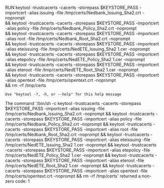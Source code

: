 RUN keytool -trustcacerts -cacerts -storepass $KEYSTORE_PASS -importcert -alias issuing -file /tmp/certs/Nedbank_Issuing_Sha2.crt -noprompt \
    && keytool -trustcacerts -cacerts -storepass $KEYSTORE_PASS -importcert -alias policy -file /tmp/certs/Nedbank_Policy_Sha2.crt -noprompt \
    && keytool -trustcacerts -cacerts -storepass $KEYSTORE_PASS -importcert -alias root -file /tmp/certs/Nedbank_Root_Sha2.crt -noprompt \
	&& keytool -trustcacerts -cacerts -storepass $KEYSTORE_PASS -importcert -alias eteissuing -file /tmp/certs/NedETE_Issuing_Sha2 1.cer -noprompt \
    && keytool -trustcacerts -cacerts -storepass $KEYSTORE_PASS -importcert -alias etepolicy -file /tmp/certs/NedETE_Policy_Sha2 1.cer -noprompt \
    && keytool -trustcacerts -cacerts -storepass $KEYSTORE_PASS -importcert -alias eteroot -file /tmp/certs/NedETE_Root_Sha2 1.cer -noprompt \
    && keytool -trustcacerts -cacerts -storepass $KEYSTORE_PASS -importcert -alias opentext -file /tmp/certs/opentext.crt -noprompt \
    && rm -rf /tmp/certs

    Use "keytool -?, -h, or --help" for this help message
The command '/bin/sh -c keytool -trustcacerts -cacerts -storepass $KEYSTORE_PASS -importcert -alias issuing -file /tmp/certs/Nedbank_Issuing_Sha2.crt -noprompt     && keytool -trustcacerts -cacerts -storepass $KEYSTORE_PASS -importcert -alias policy -file /tmp/certs/Nedbank_Policy_Sha2.crt -noprompt     && keytool -trustcacerts -cacerts -storepass $KEYSTORE_PASS -importcert -alias root -file /tmp/certs/Nedbank_Root_Sha2.crt -noprompt 	&& keytool -trustcacerts -cacerts -storepass $KEYSTORE_PASS -importcert -alias eteissuing -file /tmp/certs/NedETE_Issuing_Sha2 1.cer -noprompt     && keytool -trustcacerts -cacerts -storepass $KEYSTORE_PASS -importcert -alias etepolicy -file /tmp/certs/NedETE_Policy_Sha2 1.cer -noprompt     && keytool -trustcacerts -cacerts -storepass $KEYSTORE_PASS -importcert -alias eteroot -file /tmp/certs/NedETE_Root_Sha2 1.cer -noprompt     && keytool -trustcacerts -cacerts -storepass $KEYSTORE_PASS -importcert -alias opentext -file /tmp/certs/opentext.crt -noprompt     && rm -rf /tmp/certs' returned a non-zero code: 1

